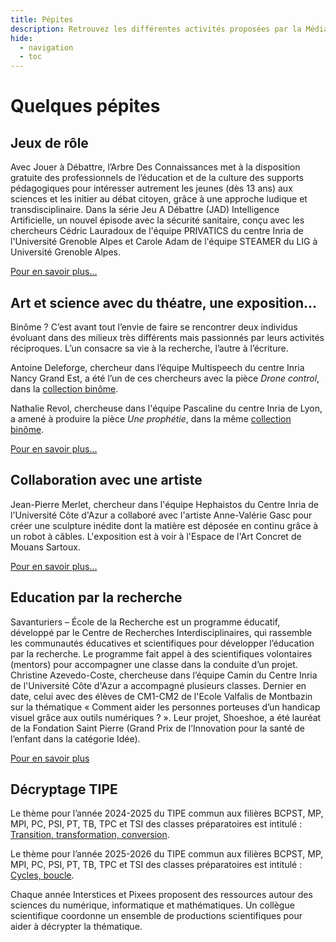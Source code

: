 ```yaml
---
title: Pépites 
description: Retrouvez les différentes activités proposées par la Médiation Scientifique.
hide:
  - navigation
  - toc
---
```


# Quelques pépites

## Jeux de rôle

Avec Jouer à Débattre, l’Arbre Des Connaissances met à la disposition gratuite des professionnels de l’éducation et de la culture des supports pédagogiques pour intéresser autrement les jeunes (dès 13 ans) aux sciences et les initier au débat citoyen, grâce à une approche ludique et transdisciplinaire.
Dans la série Jeu A Débattre (JAD) Intelligence Artificielle, un nouvel épisode avec la sécurité sanitaire, conçu avec les chercheurs Cédric Lauradoux de l'équipe PRIVATICS du centre Inria de l'Université Grenoble Alpes et Carole Adam de l'équipe STEAMER du LIG à Université Grenoble Alpes. 

[Pour en savoir plus...](https://pixees.fr/jeu-a-debattre-en-ia-nouvel-episode-la-securite-sanitaire/)

## Art et science avec du théatre, une exposition...

Binôme ? C’est avant tout l’envie de faire se rencontrer deux individus évoluant dans des milieux très différents mais passionnés par leurs activités réciproques. L’un consacre sa vie à la recherche, l’autre à l’écriture.

Antoine Deleforge, chercheur dans l’équipe Multispeech du centre Inria Nancy Grand Est, a été l’un de ces chercheurs avec la pièce _Drone control_, dans la [collection binôme](https://www.lessensdesmots.eu/la-collection-binome).

Nathalie Revol, chercheuse dans l'équipe Pascaline du centre Inria de Lyon, a amené à produire la pièce _Une prophétie_, dans la même [collection binôme](https://www.lessensdesmots.eu/la-collection-binome).

[Pour en savoir plus...](https://pixees.fr/decouvrir-la-science-avec-binome/)

## Collaboration avec une artiste

Jean-Pierre Merlet, chercheur dans l'équipe Hephaistos du Centre Inria de l'Université Côte d'Azur a collaboré avec l'artiste Anne-Valérie Gasc pour créer une sculpture inédite dont la matière est déposée en continu grâce à un robot à câbles. L'exposition est à voir à l'Espace de l'Art Concret de Mouans Sartoux.

[Pour en savoir plus...](https://www.espacedelartconcret.fr/index.php/fr/exposition/machines-aveugles)

## Education par la recherche

Savanturiers – École de la Recherche est un programme éducatif, développé par le Centre de Recherches Interdisciplinaires, qui rassemble les communautés éducatives et scientifiques pour développer l’éducation par la recherche. Le programme fait appel à des scientifiques volontaires (mentors) pour accompagner une classe dans la conduite d’un projet.
Christine Azevedo-Coste, chercheuse dans l’équipe Camin du Centre Inria de l'Université Côte d'Azur a accompagné plusieurs classes. Dernier en date, celui avec des élèves de CM1-CM2 de l'Ecole Valfalis de Montbazin sur la thématique « Comment aider les personnes porteuses d’un handicap visuel grâce aux outils numériques ? ». Leur projet, Shoeshoe, a été lauréat de la Fondation Saint Pierre (Grand Prix de l’Innovation pour la santé de l’enfant dans la catégorie Idée).

[Pour en savoir plus](https://pixees.fr/les-savanturiers-de-montbazin-laureat-du-grand-prix-de-linnovation-pour-la-sante-de-lenfant/)

## Décryptage TIPE

Le thème pour l’année 2024-2025 du TIPE commun aux filières BCPST, MP, MPI, PC, PSI, PT, TB, TPC et TSI des classes préparatoires est intitulé : [Transition, transformation, conversion](https://mediation-scientifique.gitlabpages.inria.fr/tipe-2024/).

Le thème pour l’année 2025-2026 du TIPE commun aux filières BCPST, MP, MPI, PC, PSI, PT, TB, TPC et TSI des classes préparatoires est intitulé : [Cycles, boucle](https://mediation-scientifique.gitlabpages.inria.fr/tipe-2025/). 

Chaque année Interstices et Pixees proposent des ressources autour des sciences du numérique, informatique et mathématiques. Un collègue scientifique coordonne un ensemble de productions scientifiques pour aider à décrypter la thématique.
